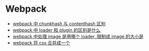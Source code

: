# Webpack

- [webpack 中 chunkhash 与 contenthash 区别](https://github.com/zxf4399/interview/issues/12)
- [webpack 中 loader 和 plugin 的区别是什么](https://github.com/zxf4399/interview/issues/14)
- [webpack 中处理 image 是用哪个 loader, 限制成 image 的大小是](https://github.com/zxf4399/interview/issues/15)
- [webpack 将 css 合并成一个](https://github.com/zxf4399/interview/issues/17)
